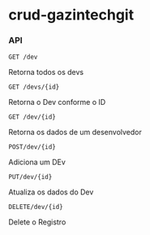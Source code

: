 # crud-gazintechgit


### API
```
GET /dev
```
Retorna todos os devs

```
GET /devs/{id}
```
Retorna o Dev conforme o ID

```
GET /dev/{id}
```
Retorna os dados de um desenvolvedor

```
POST/dev/{id}
```
Adiciona um DEv

```
PUT/dev/{id}
```
Atualiza os dados do Dev

```
DELETE/dev/{id}
```
Delete o Registro
